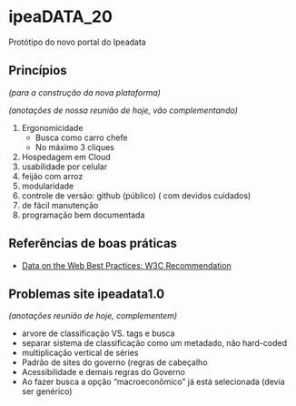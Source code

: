 # ipeaDATA_20
Protótipo do novo portal do Ipeadata

## Princípios
_(para a construção da nova plataforma)_

_(anotações de nossa reunião de hoje, vão complementando)_

1. Ergonomicidade
    - Busca como carro chefe
    - No máximo 3 cliques
1. Hospedagem em Cloud
1. usabilidade por celular
1. feijão com arroz
1. modularidade
1. controle de versão: github (público) ( com devidos cuidados)
1. de fácil manutenção
1. programação bem documentada

## Referências de boas práticas

- [Data on the Web Best Practices: W3C Recommendation](https://www.w3.org/TR/dwbp/)

## Problemas site ipeadata1.0
_(anotações reunião de hoje, complementem)_

- arvore de classificação VS. tags e busca
- separar sistema de classificação como um metadado, não hard-coded
- multiplicação vertical de séries
- Padrão de sites do governo (regras de cabeçalho
- Acessibilidade e demais regras do Governo
- Ao fazer busca a opção “macroeconômico” já está selecionada (devia ser genérico)

